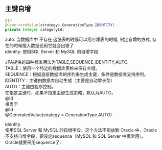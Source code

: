 ## 主键自增
```java
@Id
@GeneratedValue(strategy= GenerationType.IDENTITY)
private Integer categoryId;
```
auto:        当数据库中  不存在 这张表的时候可以用它建表的时候, 制定自增的方式,  存在的时候插入数据还用它就会出错了<br>
identity:     使用SQL Server 和 MySQL 的自增字段

JPA提供的四种标准用法为TABLE,SEQUENCE,IDENTITY,AUTO.<br>
TABLE：使用一个特定的数据库表格来保存主键。<br>
SEQUENCE：根据底层数据库的序列来生成主键，条件是数据库支持序列。<br>
IDENTITY：主键由数据库自动生成（主要是自动增长型）<br>
AUTO：主键由程序控制。<br>
在指定主键时，如果不指定主键生成策略，默认为AUTO。<br>
@Id<br>
相当于<br>
@Id<br>
@GeneratedValue(strategy = GenerationType.AUTO)<br>
 
identity:<br>
使用SQL Server 和 MySQL 的自增字段，这个方法不能放到 Oracle 中，Oracle 不支持自增字段，要设定sequence（MySQL 和 SQL Server 中很常用）。<br>
Oracle就要采用sequence了.
 